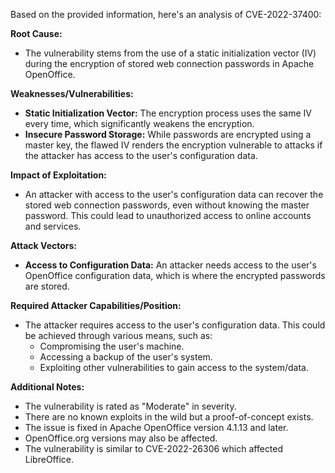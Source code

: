 Based on the provided information, here's an analysis of CVE-2022-37400:

**Root Cause:**
- The vulnerability stems from the use of a static initialization vector (IV) during the encryption of stored web connection passwords in Apache OpenOffice.

**Weaknesses/Vulnerabilities:**
- **Static Initialization Vector:** The encryption process uses the same IV every time, which significantly weakens the encryption.
- **Insecure Password Storage:** While passwords are encrypted using a master key, the flawed IV renders the encryption vulnerable to attacks if the attacker has access to the user's configuration data.

**Impact of Exploitation:**
- An attacker with access to the user's configuration data can recover the stored web connection passwords, even without knowing the master password. This could lead to unauthorized access to online accounts and services.

**Attack Vectors:**
- **Access to Configuration Data:** An attacker needs access to the user's OpenOffice configuration data, which is where the encrypted passwords are stored.

**Required Attacker Capabilities/Position:**
- The attacker requires access to the user's configuration data. This could be achieved through various means, such as:
    - Compromising the user's machine.
    - Accessing a backup of the user's system.
    - Exploiting other vulnerabilities to gain access to the system/data.

**Additional Notes:**
- The vulnerability is rated as "Moderate" in severity.
- There are no known exploits in the wild but a proof-of-concept exists.
- The issue is fixed in Apache OpenOffice version 4.1.13 and later.
- OpenOffice.org versions may also be affected.
- The vulnerability is similar to CVE-2022-26306 which affected LibreOffice.